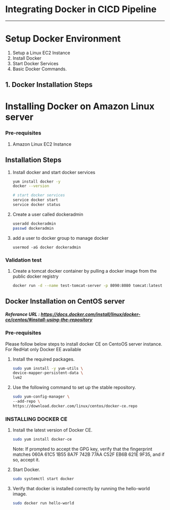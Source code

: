 # Integrating Docker in CICD Pipeline
----

# Setup Docker Environment
1. Setup a Linux EC2 Instance
2. Install Docker
3. Start Docker Services
4. Basic Docker Commands.

## 1. Docker Installation Steps

# Installing Docker on Amazon Linux server

### Pre-requisites
1. Amazon Linux EC2 Instance

## Installation Steps

1. Install docker and start docker services
   ```sh 
   yum install docker -y
   docker --version 
   
   # start docker services
   service docker start
   service docker status
   ```
1. Create a user called dockeradmin
   ```sh
   useradd dockeradmin
   passwd dockeradmin
   ```
1. add a user to docker group to manage docker 
   ```
   usermod -aG docker dockeradmin
   ```
### Validation test
1. Create a tomcat docker container by pulling a docker image from the public docker registry
   ```sh
   docker run -d --name test-tomcat-server -p 8090:8080 tomcat:latest
   ```

## Docker Installation on CentOS server
##### Referance URL : https://docs.docker.com/install/linux/docker-ce/centos/#install-using-the-repository
### Pre-requisites

Please follow below steps to install docker CE on CentoOS server instance. For RedHat only Docker EE available 

1. Install the required packages.

   ```sh 
   sudo yum install -y yum-utils \
   device-mapper-persistent-data \
   lvm2
   ```
  
1. Use the following command to set up the stable repository.
 
   ```sh 
   sudo yum-config-manager \
   --add-repo \
   https://download.docker.com/linux/centos/docker-ce.repo
   ```

### INSTALLING DOCKER CE

1. Install the latest version of Docker CE.
   ```sh 
   sudo yum install docker-ce
   ```

   Note: If prompted to accept the GPG key, verify that the fingerprint matches 
060A 61C5 1B55 8A7F 742B 77AA C52F EB6B 621E 9F35, and if so, accept it.

1. Start Docker.
   ```sh 
   sudo systemctl start docker
   ```

1. Verify that docker is installed correctly by running the hello-world image.
   ```sh
   sudo docker run hello-world
   ```
